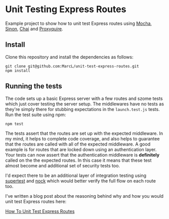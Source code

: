 # Unit Testing Express Routes

Example project to show how to unit test Express routes using [Mocha](https://mochajs.org/), [Sinon](http://sinonjs.org/), [Chai](http://chaijs.com/) and [Proxyquire](https://github.com/thlorenz/proxyquire).

## Install

Clone this repository and install the dependencies as follows:

```
git clone git@github.com:MarcL/unit-test-express-routes.git
npm install
```

## Running the tests

The code sets up a basic Express server with a few routes and szome tests which just cover testing the server setup. The middlewares have no tests as they're simply there for stubbing expectations in the `launch.test.js` tests. Run the test suite using npm:

```
npm test
```

The tests assert that the routes are set up with the expected middleware. In my mind, it helps to complete code coverage, and also helps to guarantee that the routes are called with all of the expected middleware. A good example is for routes that are locked down using an authentication layer. Your tests can now assert that the authentication middleware is **definitely** called on the the expected routes. In this case it means that these test almost become and additional set of security tests too.

I'd expect there to be an additional layer of integration testing using [supertest](https://github.com/visionmedia/supertest) and [nock](https://github.com/node-nock/nock) which would better verify the full flow on each route too.

I've written a blog post about the reasoning behind why and how you would unit test Express routes here:

[How To Unit Test Express Routes](http://localhost:4000/how-to-unit-test-express-routes/?utm_source=github&utm_campaign=unit-test-express-routes&utm_medium=repository) 